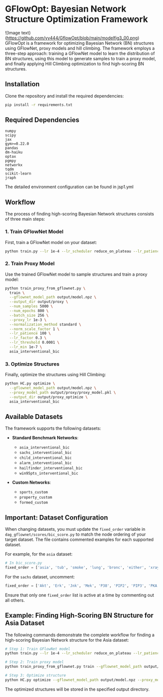 # GFlowOpt: Bayesian Network Structure Optimization Framework
![Image text}(https://github.com/yy444/GflowOpt/blob/main/modelfig3_00.png)
GFlowOpt is a framework for optimizing Bayesian Network (BN) structures using GFlowNet, proxy models and hill climbing. The framework employs a three-step approach: training a GFlowNet model to learn the distribution of BN structures, using this model to generate samples to train a proxy model, and finally applying Hill Climbing optimization to find high-scoring BN structures.


## Installation

Clone the repository and install the required dependencies:

```bash
pip install -r requirements.txt
```

## Required Dependencies

```
numpy
scipy
jax
gym>=0.22.0
pandas
dm-haiku
optax
pgmpy
networkx
tqdm
scikit-learn
jraph
```
The detailed environment configuration can be found in jsp1.yml
## Workflow

The process of finding high-scoring Bayesian Network structures consists of three main steps:

### 1. Train GFlowNet Model

First, train a GFlowNet model on your dataset:

```bash
python train.py --lr 1e-4 --lr_scheduler reduce_on_plateau --lr_patience 100 --lr_factor 0.3 --lr_min 1e-7 --batch_size 256 asia_interventional_bic
```

### 2. Train Proxy Model

Use the trained GFlowNet model to sample structures and train a proxy model:

```bash
python train_proxy_from_gflownet.py \
  train \
  --gflownet_model_path output/model.npz \
  --output_dir output/proxy \
  --num_samples 5000 \
  --num_epochs 800 \
  --batch_size 256 \
  --proxy_lr 1e-3 \
  --normalization_method standard \
  --norm_scale_factor 1 \
  --lr_patience 100 \
  --lr_factor 0.3 \
  --lr_threshold 0.0001 \
  --lr_min 1e-7 \
  asia_interventional_bic
```

### 3. Optimize Structures

Finally, optimize the structures using Hill Climbing:

```bash
python HC.py optimize \
  --gflownet_model_path output/model.npz \
  --proxy_model_path output/proxy/proxy_model.pkl \
  --output_dir output/proxy_optimize \
  asia_interventional_bic
```

## Available Datasets

The framework supports the following datasets:

- **Standard Benchmark Networks**:
  - `asia_interventional_bic`
  - `sachs_interventional_bic`
  - `child_interventional_bic`
  - `alarm_interventional_bic`
  - `hailfinder_interventional_bic`
  - `win95pts_interventional_bic`

- **Custom Networks**:
  - `sports_custom`
  - `property_custom`
  - `formed_custom`

## Important: Dataset Configuration

When changing datasets, you must update the `fixed_order` variable in `dag_gflownet/scores/bic_score.py` to match the node ordering of your target dataset. The file contains commented examples for each supported dataset.

For example, for the `asia` dataset:

```python
# In bic_score.py
fixed_order = ['asia', 'tub', 'smoke', 'lung', 'bronc', 'either', 'xray', 'dysp']
```

For the `sachs` dataset, uncomment:

```python
fixed_order = ['Akt', 'Erk', 'Jnk', 'Mek', 'P38', 'PIP2', 'PIP3', 'PKA', 'PKC', 'Plcg', 'Raf']
```

Ensure that only one `fixed_order` list is active at a time by commenting out all others.

## Example: Finding High-Scoring BN Structure for Asia Dataset

The following commands demonstrate the complete workflow for finding a high-scoring Bayesian Network structure for the Asia dataset:

```bash
# Step 1: Train GFlowNet model
python train.py --lr 1e-4 --lr_scheduler reduce_on_plateau --lr_patience 100 --lr_factor 0.3 --lr_min 1e-7 --batch_size 256 asia_interventional_bic

# Step 2: Train proxy model
python train_proxy_from_gflownet.py train --gflownet_model_path output/model.npz --output_dir output/proxy --num_samples 5000 --num_epochs 800 --batch_size 256 --proxy_lr 1e-3 --normalization_method standard --norm_scale_factor 1 --lr_patience 100 --lr_factor 0.3 --lr_threshold 0.0001 --lr_min 1e-7 asia_interventional_bic

# Step 3: Optimize structure
python HC.py optimize --gflownet_model_path output/model.npz --proxy_model_path output/proxy/proxy_model.pkl --output_dir output/proxy_optimize asia_interventional_bic
```

The optimized structures will be stored in the specified output directory.



